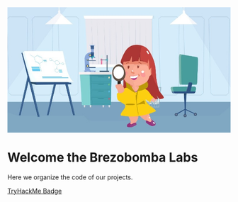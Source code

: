 <img src = "banner.jpeg" width = "625px" align = "center">

# Welcome the Brezobomba Labs
Here we organize the code of our projects. 

[TryHackMe Badge](https://tryhackme.com/api/v2/badges/public-profile?userPublicId=4177941)


